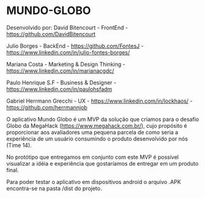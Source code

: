 # MUNDO-GLOBO
Desenvolvido por:
David Bitencourt - FrontEnd -
https://github.com/DavidBitencourt

Julio Borges - BackEnd -
https://github.com/FontesJ - 
https://www.linkedin.com/in/julio-fontes-borges/

Mariana Costa - Marketing & Design Thinking -
https://www.linkedin.com/in/marianacgdc/

Paulo Henrique S.F - Business & Designer -
https://www.linkedin.com/in/paulohsfadm

Gabriel Herrmann Grecchi - UX -
https://www.linkedin.com/in/lockhaos/ -
https://github.com/herrmannjob

O aplicativo Mundo Globo é um MVP da solução que criamos para o desafio Globo da MegaHack (https://www.megahack.com.br/),
cujo propósito é proporcionar aos avaliadores uma pequena parcela de como seria a experiência de um usuário consumindo o produto 
desenvolvido por nós (Time 14).

No protótipo que entregamos em conjunto com este MVP é possível visualizar a idéia e experiência que gostaríamos de entregar 
em um produto final.

Para poder testar o aplicativo em dispositivos android o arquivo .APK encontra-se na pasta /dist do projeto.

#

